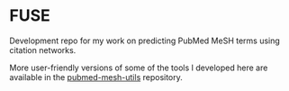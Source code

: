 # FUSE
Development repo for my work on predicting PubMed MeSH terms using citation networks.

More user-friendly versions of some of the tools I developed here are available in the [pubmed-mesh-utils](https://github.com/wigasper/pubmed-mesh-utils) repository.
